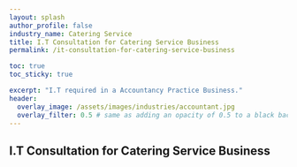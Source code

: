 ```yaml
---
layout: splash 
author_profile: false 
industry_name: Catering Service
title: I.T Consultation for Catering Service Business
permalink: /it-consultation-for-catering-service-business

toc: true
toc_sticky: true

excerpt: "I.T required in a Accountancy Practice Business."
header:
  overlay_image: /assets/images/industries/accountant.jpg
  overlay_filter: 0.5 # same as adding an opacity of 0.5 to a black background
---
```


## I.T Consultation for Catering Service Business